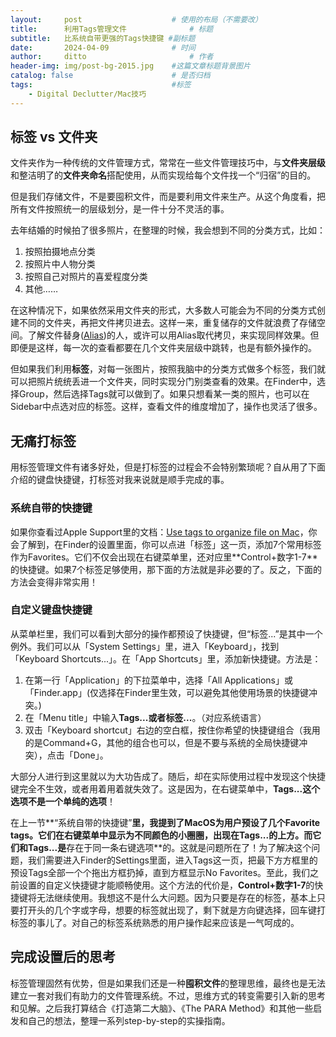 ```yaml
---
layout:     post   				    # 使用的布局（不需要改）
title:      利用Tags管理文件 				# 标题 
subtitle:   比系统自带更强的Tags快捷键 #副标题
date:       2024-04-09 				# 时间
author:     ditto 						# 作者
header-img: img/post-bg-2015.jpg 	#这篇文章标题背景图片
catalog: false 						# 是否归档
tags:								#标签
    - Digital Declutter/Mac技巧
---
```


## 标签 vs 文件夹
文件夹作为一种传统的文件管理方式，常常在一些文件管理技巧中，与**文件夹层级**和整洁明了的**文件夹命名**搭配使用，从而实现给每个文件找一个“归宿”的目的。

但是我们存储文件，不是要囤积文件，而是要利用文件来生产。从这个角度看，把所有文件按照统一的层级划分，是一件十分不灵活的事。

去年结婚的时候拍了很多照片，在整理的时候，我会想到不同的分类方式，比如：
1. 按照拍摄地点分类
2. 按照片中人物分类
3. 按照自己对照片的喜爱程度分类
4. 其他……

在这种情况下，如果依然采用文件夹的形式，大多数人可能会为不同的分类方式创建不同的文件夹，再把文件拷贝进去。这样一来，重复储存的文件就浪费了存储空间。了解文件替身([Alias](https://en.wikipedia.org/wiki/Alias_(Mac_OS)))的人，或许可以用Alias取代拷贝，来实现同样效果。但即便是这样，每一次的查看都要在几个文件夹层级中跳转，也是有额外操作的。

但如果我们利用**标签**，对每一张图片，按照我脑中的分类方式做多个标签，我们就可以把照片统统丢进一个文件夹，同时实现分门别类查看的效果。在Finder中，选择Group，然后选择Tags就可以做到了。如果只想看某一类的照片，也可以在Sidebar中点选对应的标签。这样，查看文件的维度增加了，操作也灵活了很多。

## 无痛打标签
用标签管理文件有诸多好处，但是打标签的过程会不会特别繁琐呢？自从用了下面介绍的键盘快捷键，打标签对我来说就是顺手完成的事。

### 系统自带的快捷键
如果你查看过Apple Support里的文档：[Use tags to organize file on Mac](https://support.apple.com/guide/mac-help/tag-files-and-folders-mchlp15236/mac#:~:text=Tip%3A%20Use%20keyboard%20shortcuts%20to,all%20tags%20from%20a%20file.)，你会了解到，在Finder的设置里面，你可以点进「标签」这一页，添加7个常用标签作为Favorites。它们不仅会出现在右键菜单里，还对应里**Control+数字1-7**的快捷键。如果7个标签足够使用，那下面的方法就是非必要的了。反之，下面的方法会变得非常实用！

### 自定义键盘快捷键
从菜单栏里，我们可以看到大部分的操作都预设了快捷键，但“标签...”是其中一个例外。我们可以从「System Settings」里，进入「Keyboard」，找到「Keyboard Shortcuts...」。在「App Shortcuts」里，添加新快捷键。方法是：
1. 在第一行「Application」的下拉菜单中，选择「All Applications」或「Finder.app」(仅选择在Finder里生效，可以避免其他使用场景的快捷键冲突。)
2. 在「Menu title」中输入**Tags...**或者**标签...**。（对应系统语言）
3. 双击「Keyboard shortcut」右边的空白框，按住你希望的快捷键组合（我用的是Command+G，其他的组合也可以，但是不要与系统的全局快捷键冲突），点击「Done」。

大部分人进行到这里就以为大功告成了。随后，却在实际使用过程中发现这个快捷键完全不生效，或者用着用着就失效了。这是因为，在右键菜单中，**Tags...这个选项不是一个单纯的选项**！

在上一节**“系统自带的快捷键”**里，我提到了MacOS为用户预设了几个Favorite tags。它们在右键菜单中显示为不同颜色的小圈圈，出现在Tags...的上方。而它们和Tags...是**存在于同一条右键选项**的。这就是问题所在了！为了解决这个问题，我们需要进入Finder的Settings里面，进入Tags这一页，把最下方方框里的预设Tags全部一个个拖出方框扔掉，直到方框显示No Favorites。至此，我们之前设置的自定义快捷键才能顺畅使用。这个方法的代价是，**Control+数字1-7**的快捷键将无法继续使用。我想这不是什么大问题。因为只要是存在的标签，基本上只要打开头的几个字或字母，想要的标签就出现了，剩下就是方向键选择，回车键打标签的事儿了。对自己的标签系统熟悉的用户操作起来应该是一气呵成的。

## 完成设置后的思考
标签管理固然有优势，但是如果我们还是一种**囤积文件**的整理思维，最终也是无法建立一套对我们有助力的文件管理系统。不过，思维方式的转变需要引入新的思考和见解。之后我打算结合《打造第二大脑》、《The PARA Method》和其他一些启发和自己的想法，整理一系列step-by-step的实操指南。
